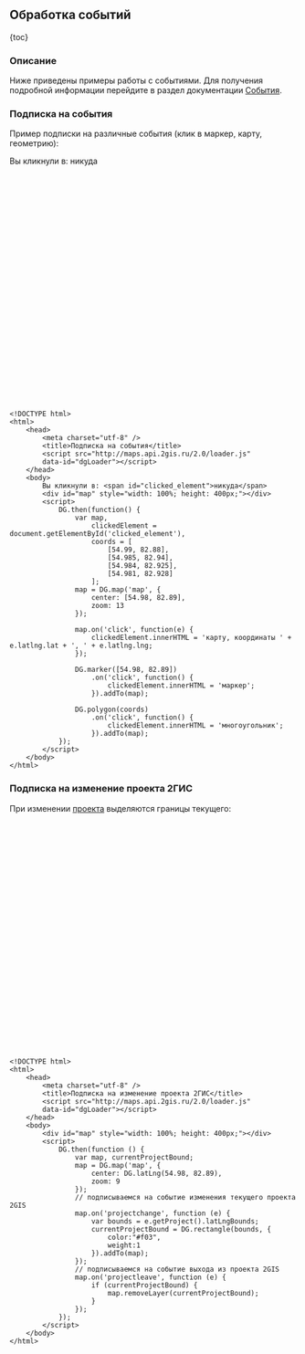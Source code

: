 ## Обработка событий

{toc}

### Описание

Ниже приведены примеры работы с событиями. Для получения подробной информации перейдите в раздел документации <a href="/doc/maps/manual/events">События</a>.

### Подписка на события

Пример подписки на различные события (клик в маркер, карту, геометрию):

Вы кликнули в: <span id="clicked_element">никуда</span>
<script src="http://maps.api.2gis.ru/2.0/loader.js" data-id="dgLoader"></script>
<div id="map" style="width: 100%; height: 400px;"></div>
<script>
    DG.then(function() {
        var map,
            clickedElement = document.getElementById('clicked_element'),
            coords = [
                [54.99, 82.88],
                [54.985, 82.94],
                [54.984, 82.925],
                [54.981, 82.928]
            ];
        map = DG.map('map', {
            center: [54.98, 82.89],
            zoom: 13
        });

        map.on('click', function(e) {
            clickedElement.innerHTML = 'карту, координаты ' + e.latlng.lat + ', ' + e.latlng.lng;
        });

        DG.marker([54.98, 82.89])
            .on('click', function() {
                clickedElement.innerHTML = 'маркер';
            }).addTo(map);

        DG.polygon(coords)
            .on('click', function() {
                clickedElement.innerHTML = 'многоугольник';
            }).addTo(map);
    });
</script>

    <!DOCTYPE html>
    <html>
        <head>
            <meta charset="utf-8" />
            <title>Подписка на события</title>
            <script src="http://maps.api.2gis.ru/2.0/loader.js"
            data-id="dgLoader"></script>
        </head>
        <body>
            Вы кликнули в: <span id="clicked_element">никуда</span>
            <div id="map" style="width: 100%; height: 400px;"></div>
            <script>
                DG.then(function() {
                    var map,
                        clickedElement = document.getElementById('clicked_element'),
                        coords = [
                            [54.99, 82.88],
                            [54.985, 82.94],
                            [54.984, 82.925],
                            [54.981, 82.928]
                        ];
                    map = DG.map('map', {
                        center: [54.98, 82.89],
                        zoom: 13
                    });

                    map.on('click', function(e) {
                        clickedElement.innerHTML = 'карту, координаты ' + e.latlng.lat + ', ' + e.latlng.lng;
                    });

                    DG.marker([54.98, 82.89])
                        .on('click', function() {
                            clickedElement.innerHTML = 'маркер';
                        }).addTo(map);

                    DG.polygon(coords)
                        .on('click', function() {
                            clickedElement.innerHTML = 'многоугольник';
                        }).addTo(map);
                });
            </script>
        </body>
    </html>

### Подписка на изменение проекта 2ГИС

При изменении [проекта](/doc/maps/manual/map#map-projectdetector) выделяются границы текущего:

<div id="map1" style="width: 100%; height: 400px;"></div>
<script>
    DG.then(function () {
        var map, currentProjectBound;
        map = DG.map('map1', {
            center: DG.latLng(54.98, 82.89),
            zoom: 9
        });
        // подписываемся на событие изменения текущего проекта 2GIS
        map.on('projectchange', function (e) {
            var bounds = e.getProject().latLngBounds;
            currentProjectBound = DG.rectangle(bounds, {
                color:"#f03",
                weight:1
            }).addTo(map);
        });
        // подписываемся на событие выхода из проекта 2GIS
        map.on('projectleave', function (e) {
            if (currentProjectBound) {
                map.removeLayer(currentProjectBound);
            }
        });
    });
</script>

    <!DOCTYPE html>
    <html>
        <head>
            <meta charset="utf-8" />
            <title>Подписка на изменение проекта 2ГИС</title>
            <script src="http://maps.api.2gis.ru/2.0/loader.js"
            data-id="dgLoader"></script>
        </head>
        <body>
            <div id="map" style="width: 100%; height: 400px;"></div>
            <script>
                DG.then(function () {
                    var map, currentProjectBound;
                    map = DG.map('map', {
                        center: DG.latLng(54.98, 82.89),
                        zoom: 9
                    });
                    // подписываемся на событие изменения текущего проекта 2GIS
                    map.on('projectchange', function (e) {
                        var bounds = e.getProject().latLngBounds;
                        currentProjectBound = DG.rectangle(bounds, {
                            color:"#f03",
                            weight:1
                        }).addTo(map);
                    });
                    // подписываемся на событие выхода из проекта 2GIS
                    map.on('projectleave', function (e) {
                        if (currentProjectBound) {
                            map.removeLayer(currentProjectBound);
                        }
                    });
                });
            </script>
        </body>
    </html>
